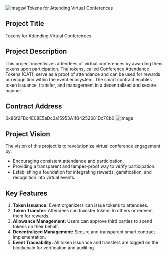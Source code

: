![image](https://github.com/user-attachments/assets/8c2aa8f8-3c48-4388-8378-d73112ab7fee)# Tokens for Attending Virtual Conferences

## Project Title
Tokens for Attending Virtual Conferences

## Project Description
This project incentivizes attendees of virtual conferences by awarding them tokens upon participation. The tokens, called Conference Attendance Tokens (CAT), serve as a proof of attendance and can be used for rewards or recognition within the event ecosystem. The smart contract enables token issuance, transfer, and management in a decentralized and secure manner.

## Contract Address
0x86f2FBc4E08E5eDc3a15953A1fB4252681Dc7Cb0
![image](https://github.com/user-attachments/assets/56b38bfd-6af4-4e0d-b417-c142e715d473)


## Project Vision
The vision of this project is to revolutionize virtual conference engagement by:
- Encouraging consistent attendance and participation.
- Providing a transparent and tamper-proof way to verify participation.
- Establishing a foundation for integrating rewards, gamification, and recognition into virtual events.

## Key Features
1. **Token Issuance:** Event organizers can issue tokens to attendees.
2. **Token Transfer:** Attendees can transfer tokens to others or redeem them for rewards.
3. **Allowance Management:** Users can approve third parties to spend tokens on their behalf.
4. **Decentralized Management:** Secure and transparent smart contract implementation.
5. **Event Traceability:** All token issuance and transfers are logged on the blockchain for verification and auditing.

